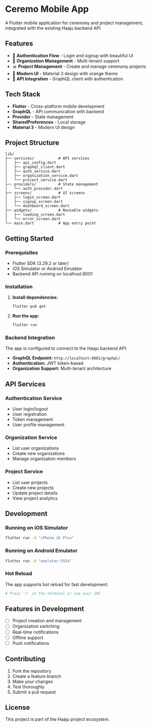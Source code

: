# Ceremo Mobile App

A Flutter mobile application for ceremony and project management, integrated with the existing Haaju backend API.

## Features

- 🔐 **Authentication Flow** - Login and signup with beautiful UI
- 🏢 **Organization Management** - Multi-tenant support
- 📊 **Project Management** - Create and manage ceremony projects
- 📱 **Modern UI** - Material 3 design with orange theme
- 🔌 **API Integration** - GraphQL client with authentication

## Tech Stack

- **Flutter** - Cross-platform mobile development
- **GraphQL** - API communication with backend
- **Provider** - State management
- **SharedPreferences** - Local storage
- **Material 3** - Modern UI design

## Project Structure

```
lib/
├── services/           # API services
│   ├── api_config.dart
│   ├── graphql_client.dart
│   ├── auth_service.dart
│   ├── organization_service.dart
│   └── project_service.dart
├── providers/          # State management
│   └── auth_provider.dart
├── screens/            # UI screens
│   ├── login_screen.dart
│   ├── signup_screen.dart
│   └── dashboard_screen.dart
├── widgets/            # Reusable widgets
│   ├── loading_screen.dart
│   └── error_screen.dart
└── main.dart           # App entry point
```

## Getting Started

### Prerequisites

- Flutter SDK (3.29.2 or later)
- iOS Simulator or Android Emulator
- Backend API running on localhost:8001

### Installation

1. **Install dependencies:**
   ```bash
   flutter pub get
   ```

2. **Run the app:**
   ```bash
   flutter run
   ```

### Backend Integration

The app is configured to connect to the Haaju backend API:

- **GraphQL Endpoint:** `http://localhost:8001/graphql/`
- **Authentication:** JWT token-based
- **Organization Support:** Multi-tenant architecture

## API Services

### Authentication Service
- User login/logout
- User registration
- Token management
- User profile management

### Organization Service
- List user organizations
- Create new organizations
- Manage organization members

### Project Service
- List user projects
- Create new projects
- Update project details
- View project analytics

## Development

### Running on iOS Simulator
```bash
flutter run -d "iPhone 16 Plus"
```

### Running on Android Emulator
```bash
flutter run -d "emulator-5554"
```

### Hot Reload
The app supports hot reload for fast development:
```bash
# Press 'r' in the terminal or use your IDE
```

## Features in Development

- [ ] Project creation and management
- [ ] Organization switching
- [ ] Real-time notifications
- [ ] Offline support
- [ ] Push notifications

## Contributing

1. Fork the repository
2. Create a feature branch
3. Make your changes
4. Test thoroughly
5. Submit a pull request

## License

This project is part of the Haaju project ecosystem.